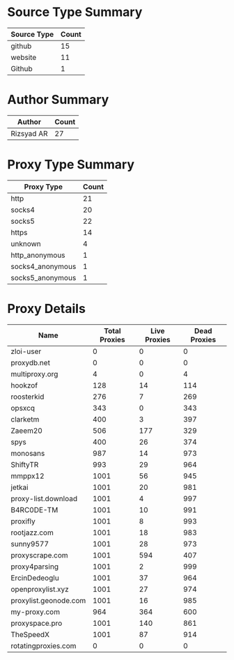 # Source Type Summary

| Source Type | Count |
|-------------|-------|
| github | 15 |
| website | 11 |
| Github | 1 |


# Author Summary

| Author | Count |
|--------|-------|
| Rizsyad AR | 27 |


# Proxy Type Summary

| Proxy Type | Count |
|------------|-------|
| http | 21 |
| socks4 | 20 |
| socks5 | 22 |
| https | 14 |
| unknown | 4 |
| http_anonymous | 1 |
| socks4_anonymous | 1 |
| socks5_anonymous | 1 |


# Proxy Details

| Name | Total Proxies | Live Proxies | Dead Proxies |
|------|---------------|--------------|---------------|
| zloi-user | 0 | 0 | 0 |
| proxydb.net | 0 | 0 | 0 |
| multiproxy.org | 4 | 0 | 4 |
| hookzof | 128 | 14 | 114 |
| roosterkid | 276 | 7 | 269 |
| opsxcq | 343 | 0 | 343 |
| clarketm | 400 | 3 | 397 |
| Zaeem20 | 506 | 177 | 329 |
| spys | 400 | 26 | 374 |
| monosans | 987 | 14 | 973 |
| ShiftyTR | 993 | 29 | 964 |
| mmppx12 | 1001 | 56 | 945 |
| jetkai | 1001 | 20 | 981 |
| proxy-list.download | 1001 | 4 | 997 |
| B4RC0DE-TM | 1001 | 10 | 991 |
| proxifly | 1001 | 8 | 993 |
| rootjazz.com | 1001 | 18 | 983 |
| sunny9577 | 1001 | 28 | 973 |
| proxyscrape.com | 1001 | 594 | 407 |
| proxy4parsing | 1001 | 2 | 999 |
| ErcinDedeoglu | 1001 | 37 | 964 |
| openproxylist.xyz | 1001 | 27 | 974 |
| proxylist.geonode.com | 1001 | 16 | 985 |
| my-proxy.com | 964 | 364 | 600 |
| proxyspace.pro | 1001 | 140 | 861 |
| TheSpeedX | 1001 | 87 | 914 |
| rotatingproxies.com | 0 | 0 | 0 |
